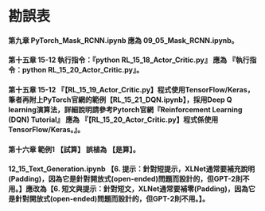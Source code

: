 # 勘誤表
#### 第九章 PyTorch_Mask_RCNN.ipynb 應為 09_05_Mask_RCNN.ipynb。
#### 第十五章 15-12 執行指令：『python RL_15_18_Actor_Critic.py』 應為 『執行指令：python RL_15_20_Actor_Critic.py』。
#### 第十五章 15-12 『【RL_15_19_Actor_Critic.py】程式使用TensorFlow/Keras，筆者再附上PyTorch官網的範例【RL_15_21_DQN.ipynb】，採用Deep Q learning演算法，詳細說明請參考Pytorch官網『Reinforcement Learning (DQN) Tutorial』 應為 『【RL_15_20_Actor_Critic.py】程式係使用TensorFlow/Keras。』。
#### 第十六章 範例1 【試算】 誤植為 【是算】。
#### 12_15_Text_Generation.ipynb 【6.	提示：針對短提示，XLNet通常要補充說明(Padding)，因為它是針對開放式(open-ended)問題而設計的，但GPT-2則不用。】應改為【6.	短文與提示：針對短文，XLNet通常要補零(Padding)，因為它是針對開放式(open-ended)問題而設計的，但GPT-2則不用。】。
